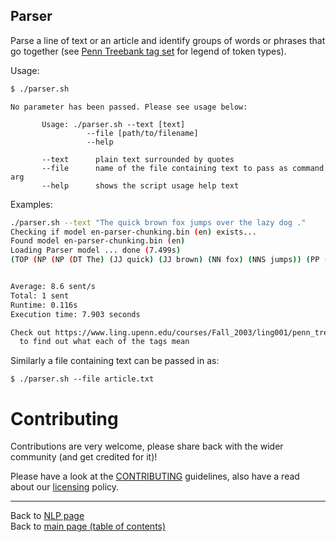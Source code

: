 ## Parser

Parse a line of text or an article and identify groups of words or phrases that go together (see [Penn Treebank tag set](https://www.ling.upenn.edu/courses/Fall_2003/ling001/penn_treebank_pos.html) for legend of token types).

Usage:
```bash
$ ./parser.sh 
```

```
No parameter has been passed. Please see usage below:

       Usage: ./parser.sh --text [text]
                 --file [path/to/filename]
                 --help

       --text      plain text surrounded by quotes
       --file      name of the file containing text to pass as command arg
       --help      shows the script usage help text
```

Examples:

```bash 
./parser.sh --text "The quick brown fox jumps over the lazy dog ."
Checking if model en-parser-chunking.bin (en) exists...
Found model en-parser-chunking.bin (en)
Loading Parser model ... done (7.499s)
(TOP (NP (NP (DT The) (JJ quick) (JJ brown) (NN fox) (NNS jumps)) (PP (IN over) (NP (DT the) (JJ lazy) (NN dog))) (. .)))


Average: 8.6 sent/s
Total: 1 sent
Runtime: 0.116s
Execution time: 7.903 seconds

Check out https://www.ling.upenn.edu/courses/Fall_2003/ling001/penn_treebank_pos.html
  to find out what each of the tags mean
```

Similarly a file containing text can be passed in as:

```
$ ./parser.sh --file article.txt
```
# Contributing

Contributions are very welcome, please share back with the wider community (and get credited for it)!

Please have a look at the [CONTRIBUTING](../../../../../CONTRIBUTING.md) guidelines, also have a read about our [licensing](../../../../../LICENSE.md) policy.

---

Back to [NLP page](../../../../../natural-language-processing/README.md#natural-language-processing-nlp) </br>
Back to [main page (table of contents)](../../../../../README.md)
